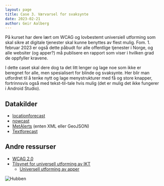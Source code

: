 ```yaml
---
layout: page
title: Case 3. Værvarsel for svaksynte
date: 2023-02-21
author: Geir Aalberg
---
```


På kurset har dere lært om WCAG og lovbestemt universiell utforming som skal
sikre at digitale tjenester skal kunne benyttes av flest mulig. Fom. 1. februar
2023 er også dette påbudt for alle offentlige tjenester i Norge, og alle websiter
(og apper?) må publisere en rapport som viser i hvilken grad de oppfyller kravene.

I dette caset skal dere dog ta det litt lenger og lage noe som ikke er beregnet
for alle, men spesialisert for blinde og svaksynte. Her blir man utfordret til å
tenke nytt og lage menystrukturer med få og store knapper, fortrinnsvis også med
tekst-til-tale hvis mulig (det er mulig det ikke fungerer i Android Studio).

## Datakilder

- [locationforecast](/general)
- [nowcast](/general)
- [MetAlerts](/general) (enten XML eller GeoJSON)
- [Textforecast](/general)

##  Andre ressurser

- [WCAG 2.0](https://www.w3.org/Translations/WCAG20-no/)
- [Tilsynet for universell utforming av IKT](https://www.uutilsynet.no/)
  - [Universell utforming av apper](https://www.uutilsynet.no/apper/apper/758)

![Hubben](/images/examples/hubben.jpg)
